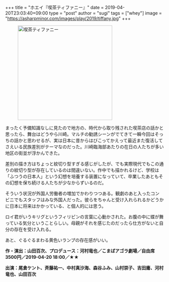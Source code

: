 +++
title = "ホエイ『喫茶ティファニー』"
date = 2019-04-20T23:03:40+09:00
type = "post"
author = "sugi"
tags = ["whey"]
image = "https://asharpminor.com/images/play/2019/tiffany.jpg"
+++
<figure class="alignleft"><img src="/images/play/2019/tiffany.jpg" alt="喫茶ティファニー" style="width: 300px !important;"></figure>

まったく予備知識なしに見たので地方の、時代から取り残された喫茶店の話かと思ったら、舞台はどうやら川崎。マルチの勧誘シーンがでてきて一瞬今回はそっちの話かと思わせるが、実は日本に昔からはびこってかえって最近また復活してさえいる民族差別がテーマなのだった。川崎臨海部あたりの在日の人たちが多い地区の街並が浮かんできた。

差別の描き方はちょっと紋切り型すぎる感じがしたが、でも実際現代でもこの通りの紋切り型が存在しているのは間違いない。作中でも描かれるけど、学校は「ふつうの日本人」という幻想を培養する装置になっていて、卒業したあともその幻想を保ち続ける人たちが少なからずいるのだ。

そういう状況が外国人労働者の増加でかわりつつある。観劇のあと入ったコンビニでもスタッフはみな外国人だった。彼らをちゃんと受け入れられるかどうかに日本に将来はかかっている、と個人的には思う。

ロイ君がいうキリグというフィリピンの言葉に心動かされた。お腹の中に蝶が舞っている気分ということらしい。母親がそれを感じたのだったら仕方がないと自分の存在を受け入れる。

あと、ぐるぐるまわる黄色いランプの存在感がいい。

**作・演出：山田百次、プロデュース：河村竜也／こまばアゴラ劇場／自由席3500円／2019-04-20 18:00／★★**

**出演：尾倉ケント、斉藤祐一、中村真沙海、森谷ふみ、山村崇子、吉田庸、河村竜也、山田百次**